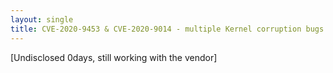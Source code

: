 ```yaml
---
layout: single
title: CVE-2020-9453 & CVE-2020-9014 - multiple Kernel corruption bugs
---
```



[Undisclosed 0days, still working with the vendor]
